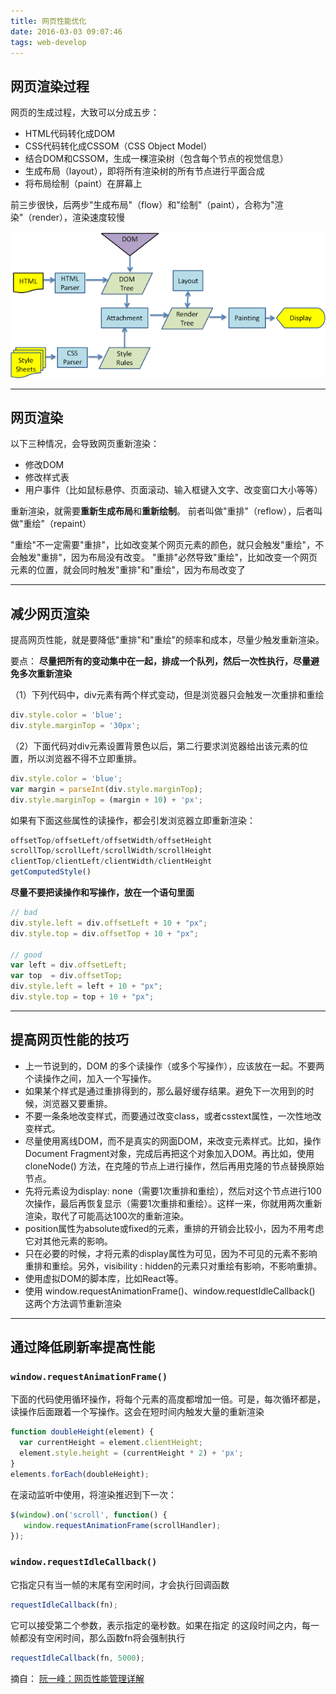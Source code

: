 ```yaml
---
title: 网页性能优化
date: 2016-03-03 09:07:46
tags: web-develop
---
```


## 网页渲染过程

网页的生成过程，大致可以分成五步：
- HTML代码转化成DOM
- CSS代码转化成CSSOM（CSS Object Model）
- 结合DOM和CSSOM，生成一棵渲染树（包含每个节点的视觉信息）
- 生成布局（layout），即将所有渲染树的所有节点进行平面合成
- 将布局绘制（paint）在屏幕上

前三步很快，后两步"生成布局"（flow）和"绘制"（paint），合称为"渲染"（render），渲染速度较慢

![_NewImage.png](../../image/E77BD683E27E61A6FD1B0626C79A18B2.png)

---

## 网页渲染

以下三种情况，会导致网页重新渲染：
- 修改DOM
- 修改样式表
- 用户事件（比如鼠标悬停、页面滚动、输入框键入文字、改变窗口大小等等）

重新渲染，就需要**重新生成布局**和**重新绘制**。
前者叫做"重排"（reflow），后者叫做"重绘"（repaint）

"重绘"不一定需要"重排"，比如改变某个网页元素的颜色，就只会触发"重绘"，不会触发"重排"，因为布局没有改变。
"重排"必然导致"重绘"，比如改变一个网页元素的位置，就会同时触发"重排"和"重绘"，因为布局改变了

---

## 减少网页渲染

提高网页性能，就是要降低"重排"和"重绘"的频率和成本，尽量少触发重新渲染。

要点：
**尽量把所有的变动集中在一起，排成一个队列，然后一次性执行，尽量避免多次重新渲染**

（1）下列代码中，div元素有两个样式变动，但是浏览器只会触发一次重排和重绘

```js
div.style.color = 'blue';
div.style.marginTop = '30px';
```

（2）下面代码对div元素设置背景色以后，第二行要求浏览器给出该元素的位置，所以浏览器不得不立即重排。

```js
div.style.color = 'blue';
var margin = parseInt(div.style.marginTop);
div.style.marginTop = (margin + 10) + 'px';
```

如果有下面这些属性的读操作，都会引发浏览器立即重新渲染：

```js
offsetTop/offsetLeft/offsetWidth/offsetHeight
scrollTop/scrollLeft/scrollWidth/scrollHeight
clientTop/clientLeft/clientWidth/clientHeight
getComputedStyle()
```

**尽量不要把读操作和写操作，放在一个语句里面**

```js
// bad
div.style.left = div.offsetLeft + 10 + "px";
div.style.top = div.offsetTop + 10 + "px";

// good
var left = div.offsetLeft;
var top  = div.offsetTop;
div.style.left = left + 10 + "px";
div.style.top = top + 10 + "px";
```

---

## 提高网页性能的技巧

- 上一节说到的，DOM 的多个读操作（或多个写操作），应该放在一起。不要两个读操作之间，加入一个写操作。
- 如果某个样式是通过重排得到的，那么最好缓存结果。避免下一次用到的时候，浏览器又要重排。
- 不要一条条地改变样式，而要通过改变class，或者csstext属性，一次性地改变样式。
- 尽量使用离线DOM，而不是真实的网面DOM，来改变元素样式。比如，操作Document Fragment对象，完成后再把这个对象加入DOM。再比如，使用 cloneNode() 方法，在克隆的节点上进行操作，然后再用克隆的节点替换原始节点。
- 先将元素设为display: none（需要1次重排和重绘），然后对这个节点进行100次操作，最后再恢复显示（需要1次重排和重绘）。这样一来，你就用两次重新渲染，取代了可能高达100次的重新渲染。
- position属性为absolute或fixed的元素，重排的开销会比较小，因为不用考虑它对其他元素的影响。
- 只在必要的时候，才将元素的display属性为可见，因为不可见的元素不影响重排和重绘。另外，visibility : hidden的元素只对重绘有影响，不影响重排。
- 使用虚拟DOM的脚本库，比如React等。
- 使用 window.requestAnimationFrame()、window.requestIdleCallback() 这两个方法调节重新渲染

---

## 通过降低刷新率提高性能

### `window.requestAnimationFrame()`

下面的代码使用循环操作，将每个元素的高度都增加一倍。可是，每次循环都是，读操作后面跟着一个写操作。这会在短时间内触发大量的重新渲染

```js
function doubleHeight(element) {
  var currentHeight = element.clientHeight;
  element.style.height = (currentHeight * 2) + 'px';
}
elements.forEach(doubleHeight);
```

在滚动监听中使用，将渲染推迟到下一次：

```js
$(window).on('scroll', function() {
   window.requestAnimationFrame(scrollHandler);
});
```

### `window.requestIdleCallback()`

它指定只有当一帧的末尾有空闲时间，才会执行回调函数

```js
requestIdleCallback(fn);
```

它可以接受第二个参数，表示指定的毫秒数。如果在指定 的这段时间之内，每一帧都没有空闲时间，那么函数fn将会强制执行

```js
requestIdleCallback(fn, 5000);
```

摘自：
[阮一峰：网页性能管理详解](http://www.ruanyifeng.com/blog/2015/09/web-page-performance-in-depth.html)



